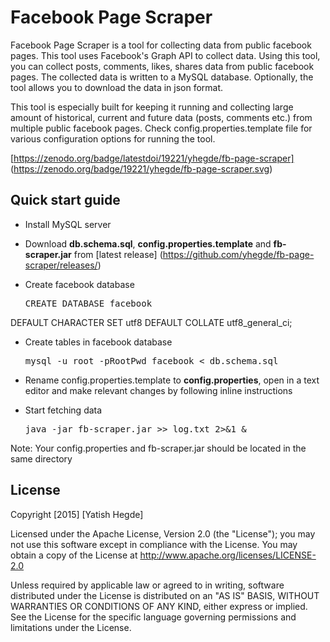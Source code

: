 # Facebook Page Scraper
Facebook Page Scraper is a tool for collecting data from public facebook pages. This tool uses Facebook's Graph API to collect data. Using this tool, you can collect posts, comments, likes, shares data from public facebook pages. The collected data is written to a MySQL database. Optionally, the tool allows you to download the data in json format.

This tool is especially built for keeping it running and collecting large amount of historical, current and future data (posts, comments etc.) from multiple public facebook pages. Check config.properties.template file for various configuration options for running the tool.      

[https://zenodo.org/badge/latestdoi/19221/yhegde/fb-page-scraper] (https://zenodo.org/badge/19221/yhegde/fb-page-scraper.svg)

## Quick start guide
* Install MySQL server
 
* Download **db.schema.sql**, **config.properties.template** and **fb-scraper.jar** from [latest release] (https://github.com/yhegde/fb-page-scraper/releases/)
* Create facebook database  
     <pre>CREATE DATABASE facebook 
DEFAULT CHARACTER SET utf8 
DEFAULT COLLATE utf8_general_ci;</pre> 
* Create tables in facebook database
     <pre>mysql -u root -pRootPwd facebook < db.schema.sql</pre>
* Rename config.properties.template to **config.properties**, open in a text editor and make relevant changes by following inline instructions 

* Start fetching data  
    <pre>java -jar fb-scraper.jar >> log.txt 2>&1 &</pre>

Note: Your config.properties and fb-scraper.jar should be located in the same directory

## License  
Copyright [2015] [Yatish Hegde]

Licensed under the Apache License, Version 2.0 (the "License"); you may not use this software except in compliance with the License. You may obtain a copy of the License at http://www.apache.org/licenses/LICENSE-2.0

Unless required by applicable law or agreed to in writing, software
distributed under the License is distributed on an "AS IS" BASIS,
WITHOUT WARRANTIES OR CONDITIONS OF ANY KIND, either express or implied.
See the License for the specific language governing permissions and
limitations under the License.
